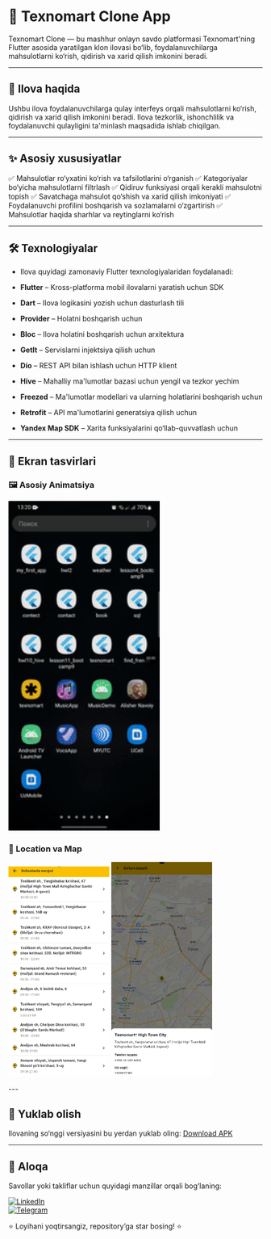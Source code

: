 # 🛒 Texnomart Clone App
Texnomart Clone — bu mashhur onlayn savdo platformasi Texnomart'ning Flutter asosida yaratilgan klon ilovasi bo‘lib, foydalanuvchilarga mahsulotlarni ko‘rish, qidirish va xarid qilish imkonini beradi.

---

## 📱 Ilova haqida
Ushbu ilova foydalanuvchilarga qulay interfeys orqali mahsulotlarni ko‘rish, qidirish va xarid qilish imkonini beradi. Ilova tezkorlik, ishonchlilik va foydalanuvchi qulayligini ta'minlash maqsadida ishlab chiqilgan.

---
## ✨ Asosiy xususiyatlar
✅ Mahsulotlar ro‘yxatini ko‘rish va tafsilotlarini o‘rganish
✅ Kategoriyalar bo‘yicha mahsulotlarni filtrlash
✅ Qidiruv funksiyasi orqali kerakli mahsulotni topish
✅ Savatchaga mahsulot qo‘shish va xarid qilish imkoniyati
✅ Foydalanuvchi profilini boshqarish va sozlamalarni o‘zgartirish
✅ Mahsulotlar haqida sharhlar va reytinglarni ko‘rish

---

## 🛠 Texnologiyalar
- Ilova quyidagi zamonaviy Flutter texnologiyalaridan foydalanadi:

- **Flutter** – Kross-platforma mobil ilovalarni yaratish uchun SDK

- **Dart** – Ilova logikasini yozish uchun dasturlash tili

- **Provider** – Holatni boshqarish uchun

- **Bloc** – Ilova holatini boshqarish uchun arxitektura

- **GetIt** – Servislarni injektsiya qilish uchun

- **Dio** – REST API bilan ishlash uchun HTTP klient

- **Hive** – Mahalliy ma'lumotlar bazasi uchun yengil va tezkor yechim

- **Freezed** – Ma'lumotlar modellari va ularning holatlarini boshqarish uchun

- **Retrofit** – API ma'lumotlarini generatsiya qilish uchun

- **Yandex Map SDK** – Xarita funksiyalarini qo‘llab-quvvatlash uchun

---
## 📸 Ekran tasvirlari

### 🖼 Asosiy Animatsiya
<img src="https://github.com/Khonsaid/Texnomart-clone-flutter/blob/main/texnomart.gif" width="300"/>

### 📍 Location va Map
<p float="left">
  <img src="https://github.com/Khonsaid/Texnomart-clone-flutter/blob/main/location.png" width="200" />
  <img src="https://github.com/Khonsaid/Texnomart-clone-flutter/blob/main/map.png" width="200" />
</p>
---			

## 💾 Yuklab olish
Ilovaning so‘nggi versiyasini bu yerdan yuklab oling: [Download APK](#)

---

## 📩 Aloqa
Savollar yoki takliflar uchun quyidagi manzillar orqali bog‘laning:

[![LinkedIn](https://img.shields.io/badge/LinkedIn-Profile-blue?style=for-the-badge&logo=linkedin)](https://www.linkedin.com/in/khonsaid)  
[![Telegram](https://img.shields.io/badge/Telegram-Message-blue?style=for-the-badge&logo=telegram)](https://t.me/xonsaid)

⭐ Loyihani yoqtirsangiz, repository’ga star bosing! ⭐
